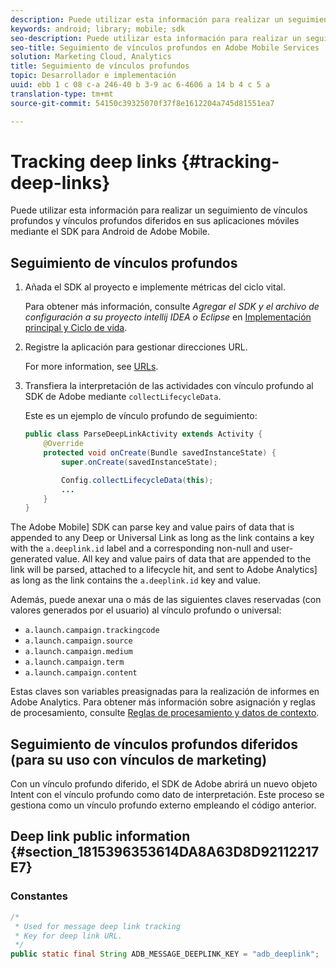 ```yaml
---
description: Puede utilizar esta información para realizar un seguimiento de vínculos profundos y vínculos profundos diferidos en sus aplicaciones móviles mediante el SDK para Android de Adobe Mobile.
keywords: android; library; mobile; sdk
seo-description: Puede utilizar esta información para realizar un seguimiento de vínculos profundos y vínculos profundos diferidos en sus aplicaciones móviles mediante el SDK para Android de Adobe Mobile.
seo-title: Seguimiento de vínculos profundos en Adobe Mobile Services
solution: Marketing Cloud, Analytics
title: Seguimiento de vínculos profundos
topic: Desarrollador e implementación
uuid: ebb 1 c 08 c-a 246-40 b 3-9 ac 6-4606 a 14 b 4 c 5 a
translation-type: tm+mt
source-git-commit: 54150c39325070f37f8e1612204a745d81551ea7

---
```



# Tracking deep links {#tracking-deep-links}

Puede utilizar esta información para realizar un seguimiento de vínculos profundos y vínculos profundos diferidos en sus aplicaciones móviles mediante el SDK para Android de Adobe Mobile.

## Seguimiento de vínculos profundos

1. Añada el SDK al proyecto e implemente métricas del ciclo vital.

   Para obtener más información, consulte *Agregar el SDK y el archivo de configuración a su proyecto intellij IDEA o Eclipse* en [Implementación principal y Ciclo de vida](/help/android/getting-started/dev-qs.md).

1. Registre la aplicación para gestionar direcciones URL.

   For more information, see [URLs](https://developer.android.com/training/basics/intents/filters.html).
1. Transfiera la interpretación de las actividades con vínculo profundo al SDK de Adobe mediante `collectLifecycleData`.

   Este es un ejemplo de vínculo profundo de seguimiento:

   ```java
   public class ParseDeepLinkActivity extends Activity { 
       @Override 
       protected void onCreate(Bundle savedInstanceState) { 
           super.onCreate(savedInstanceState); 
   
           Config.collectLifecycleData(this); 
           ... 
       } 
   }
   ```

The Adobe Mobile] SDK can parse key and value pairs of data that is appended to any Deep or Universal Link as long as the link contains a key with the `a.deeplink.id` label and a corresponding non-null and user-generated value. All key and value pairs of data that are appended to the link will be parsed, attached to a lifecycle hit, and sent to Adobe Analytics] as long as the link contains the `a.deeplink.id` key and value.

Además, puede anexar una o más de las siguientes claves reservadas (con valores generados por el usuario) al vínculo profundo o universal:

* `a.launch.campaign.trackingcode`
* `a.launch.campaign.source`
* `a.launch.campaign.medium`
* `a.launch.campaign.term`
* `a.launch.campaign.content`

Estas claves son variables preasignadas para la realización de informes en Adobe Analytics. Para obtener más información sobre asignación y reglas de procesamiento, consulte [Reglas de procesamiento y datos de contexto](https://docs.adobe.com/content/help/en/analytics/admin/admin-tools/processing-rules/processing-rules.html).

## Seguimiento de vínculos profundos diferidos (para su uso con vínculos de marketing)

Con un vínculo profundo diferido, el SDK de Adobe abrirá un nuevo objeto Intent con el vínculo profundo como dato de interpretación. Este proceso se gestiona como un vínculo profundo externo empleando el código anterior.

## Deep link public information {#section_1815396353614DA8A63D8D92112217E7}

### Constantes

```java
/* 
 * Used for message deep link tracking
 * Key for deep link URL. 
 */
public static final String ADB_MESSAGE_DEEPLINK_KEY = "adb_deeplink";
```

